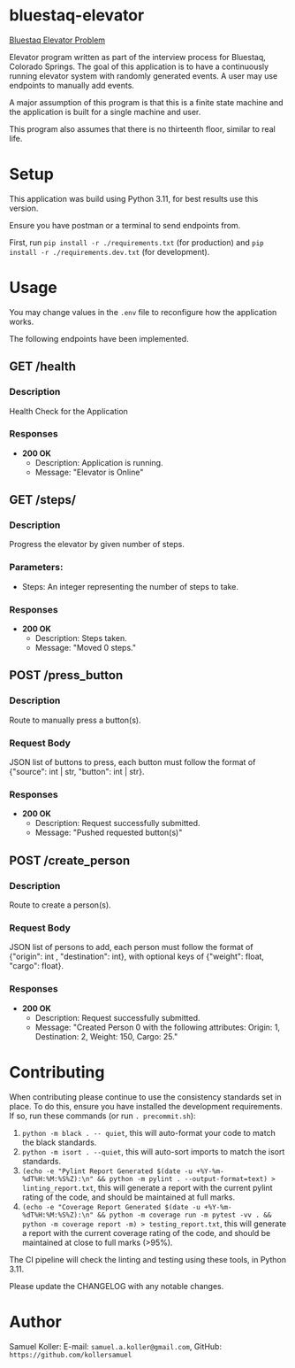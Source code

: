 # bluestaq-elevator

[Bluestaq Elevator Problem](https://github.com/kollersamuel/bluestaq-elevator)

Elevator program written as part of the interview process for Bluestaq, Colorado Springs. The goal of this application is to have a continuously running elevator system with randomly generated events. A user may use endpoints to manually add events.

A major assumption of this program is that this is a finite state machine and the application is built for a single machine and user.

This program also assumes that there is no thirteenth floor, similar to real life.

# Setup

This application was build using Python 3.11, for best results use this version.

Ensure you have postman or a terminal to send endpoints from.

First, run `pip install -r ./requirements.txt` (for production) and `pip install -r ./requirements.dev.txt` (for development).

# Usage

You may change values in the `.env` file to reconfigure how the application works.

The following endpoints have been implemented.

## GET /health

### Description

Health Check for the Application

### Responses

- **200 OK**
  - Description: Application is running.
  - Message: "Elevator is Online"

## GET /steps/<steps>

### Description

Progress the elevator by given number of steps.

### Parameters:
- Steps: An integer representing the number of steps to take.

### Responses

- **200 OK**
  - Description: Steps taken.
  - Message: "Moved 0 steps."


## POST /press_button

### Description

Route to manually press a button(s).

### Request Body
JSON list of buttons to press, each button must follow the format of {"source": int | str, "button": int | str}.

### Responses

- **200 OK**
  - Description: Request successfully submitted.
  - Message: "Pushed requested button(s)"

## POST /create_person

### Description

Route to create a person(s).

### Request Body
JSON list of persons to add, each person must follow the format of {"origin": int , "destination": int}, with optional keys of {"weight": float, "cargo": float}.

### Responses

- **200 OK**
  - Description: Request successfully submitted.
  - Message: "Created Person 0 with the following attributes: Origin: 1, Destination: 2, Weight: 150, Cargo: 25."

# Contributing

When contributing please continue to use the consistency standards set in place. To do this, ensure you have installed the development requirements. If so, run these commands (or run `. precommit.sh`):

1. `python -m black . -- quiet`, this will auto-format your code to match the black standards.
2. `python -m isort . --quiet`, this will auto-sort imports to match the isort standards.
3. `(echo -e "Pylint Report Generated $(date -u +%Y-%m-%dT%H:%M:%S%Z):\n" && python -m pylint . --output-format=text) > linting_report.txt`, this will generate a report with the current pylint rating of the code, and should be maintained at full marks.
4. `(echo -e "Coverage Report Generated $(date -u +%Y-%m-%dT%H:%M:%S%Z):\n" && python -m coverage run -m pytest -vv . && python -m coverage report -m) > testing_report.txt`, this will generate a report with the current coverage rating of the code, and should be maintained at close to full marks (>95%).

The CI pipeline will check the linting and testing using these tools, in Python 3.11.

Please update the CHANGELOG with any notable changes.

# Author

Samuel Koller: E-mail: `samuel.a.koller@gmail.com`, GitHub: `https://github.com/kollersamuel`
